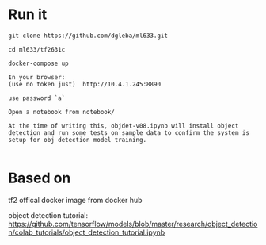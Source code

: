 
# Run it

```
git clone https://github.com/dgleba/ml633.git

cd ml633/tf2631c

docker-compose up

In your browser:
(use no token just)  http://10.4.1.245:8890

use password `a`

Open a notebook from notebook/

At the time of writing this, objdet-v08.ipynb will install object detection and run some tests on sample data to confirm the system is setup for obj detection model training.


```

# Based on

tf2 offical docker image from docker hub

object detection tutorial: 
https://github.com/tensorflow/models/blob/master/research/object_detection/colab_tutorials/object_detection_tutorial.ipynb


